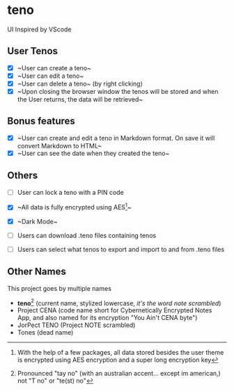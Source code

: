 # teno

UI Inspired by VScode

## User Tenos

-   [x] ~User can create a teno~
-   [x] ~User can edit a teno~
-   [x] ~User can delete a teno~ (by right clicking)
-   [x] ~Upon closing the browser window the tenos will be stored and when the User returns, the data will be retrieved~

## Bonus features

-   [x] ~User can create and edit a teno in Markdown format. On save it will convert Markdown to HTML~
-   [x] ~User can see the date when they created the teno~

## Others
-   [ ] User can lock a teno with a PIN code
-   [x] ~All data is fully encrypted using AES[^1]~
-   [x] ~Dark Mode~
-   [ ] Users can download .teno files containing tenos
-   [ ] Users can select what tenos to export and import to and from .teno files


## Other Names
This project goes by multiple names
- **teno**[^2] (current name, stylized lowercase, *it's the word note scrambled*)
- Project CENA (code name short for Cybernetically Encrypted Notes App, and also named for its encryption "You Ain't CENA byte")
- JorPect TENO (Project NOTE scrambled)
- Tones (dead name)


[^1]: With the help of a few packages, all data stored besides the user theme is encrypted using AES encryption and a super long encryption key
[^2]: Pronounced "tay no" (with an australian accent... except im american,) not "T no" or "te(st) no"